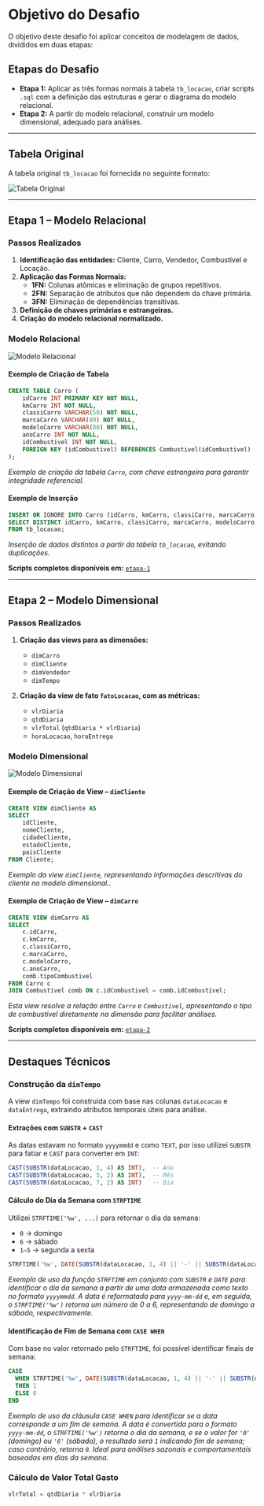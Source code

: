 #  Objetivo do Desafio

O objetivo deste desafio foi aplicar conceitos de modelagem de dados, divididos em duas etapas:

##  Etapas do Desafio

- **Etapa 1:** Aplicar as três formas normais à tabela `tb_locacao`, criar scripts `.sql` com a definição das estruturas e gerar o diagrama do modelo relacional.
- **Etapa 2:** A partir do modelo relacional, construir um modelo dimensional, adequado para análises.

---

##  Tabela Original

A tabela original `tb_locacao` foi fornecida no seguinte formato:

![Tabela Original](tb_locacao.png)

---

##  Etapa 1 – Modelo Relacional

###  Passos Realizados

1. **Identificação das entidades:** Cliente, Carro, Vendedor, Combustível e Locação.
2. **Aplicação das Formas Normais:**
   - **1FN:** Colunas atômicas e eliminação de grupos repetitivos.
   - **2FN:** Separação de atributos que não dependem da chave primária.
   - **3FN:** Eliminação de dependências transitivas.
3. **Definição de chaves primárias e estrangeiras.**
4. **Criação do modelo relacional normalizado.**

###  Modelo Relacional

![Modelo Relacional](../Evidencias/MODELO_RELACIONAL.png)

####  Exemplo de Criação de Tabela
```sql
CREATE TABLE Carro (
    idCarro INT PRIMARY KEY NOT NULL,
    kmCarro INT NOT NULL,
    classiCarro VARCHAR(50) NOT NULL,
    marcaCarro VARCHAR(80) NOT NULL,
    modeloCarro VARCHAR(80) NOT NULL,
    anoCarro INT NOT NULL,
    idCombustivel INT NOT NULL,
    FOREIGN KEY (idCombustivel) REFERENCES Combustivel(idCombustivel)
);
```
*Exemplo de criação da tabela `Carro`, com chave estrangeira para garantir integridade referencial.*

####  Exemplo de Inserção
```sql
INSERT OR IGNORE INTO Carro (idCarro, kmCarro, classiCarro, marcaCarro, modeloCarro, anoCarro, idCombustivel)
SELECT DISTINCT idCarro, kmCarro, classiCarro, marcaCarro, modeloCarro, anoCarro, idCombustivel
FROM tb_locacao;
```
*Inserção de dados distintos a partir da tabela `tb_locacao`, evitando duplicações.*

 **Scripts completos disponíveis em:** [`etapa-1`](./etapa_1/)

---

##  Etapa 2 – Modelo Dimensional

###  Passos Realizados

1. **Criação das views para as dimensões:**
   - `dimCarro`
   - `dimCliente`
   - `dimVendedor`
   - `dimTempo`

2. **Criação da view de fato `fatoLocacao`, com as métricas:**
   - `vlrDiaria`
   - `qtdDiaria`
   - `vlrTotal` (`qtdDiaria * vlrDiaria`)
   - `horaLocacao`, `horaEntrega`

###  Modelo Dimensional

![Modelo Dimensional](../Evidencias/MODELO_DIMENSIONAL.png)

####  Exemplo de Criação de View – `dimCliente`
```sql
CREATE VIEW dimCliente AS
SELECT 
    idCliente,
    nomeCliente,
    cidadeCliente,
    estadoCliente,
    paisCliente
FROM Cliente;
```
*Exemplo da view `dimCliente`, representando informações descritivas do cliente no modelo dimensional..*


####  Exemplo de Criação de View – `dimCarro`
```sql
CREATE VIEW dimCarro AS
SELECT 
    c.idCarro,
    c.kmCarro,
    c.classiCarro,
    c.marcaCarro,
    c.modeloCarro,
    c.anoCarro,
    comb.tipoCombustivel
FROM Carro c
JOIN Combustivel comb ON c.idCombustivel = comb.idCombustivel;
```
*Esta view resolve a relação entre `Carro` e `Combustivel`, apresentando o tipo de combustível diretamente na dimensão para facilitar análises.*


 **Scripts completos disponíveis em:** [`etapa-2`](./etapa_2/)

---

##  Destaques Técnicos

###  Construção da `dimTempo`

A view `dimTempo` foi construida com base nas colunas `dataLocacao` e `dataEntrega`, extraindo atributos temporais úteis para análise.

####  Extrações com `SUBSTR` + `CAST`

As datas estavam no formato `yyyymmdd` e como `TEXT`, por isso utilizei `SUBSTR` para fatiar e `CAST` para converter em `INT`:

```sql
CAST(SUBSTR(dataLocacao, 1, 4) AS INT),  -- Ano
CAST(SUBSTR(dataLocacao, 5, 2) AS INT),  -- Mês
CAST(SUBSTR(dataLocacao, 7, 2) AS INT)   -- Dia
```

####  Cálculo do Dia da Semana com `STRFTIME`

Utilizei `STRFTIME('%w', ...)` para retornar o dia da semana:

- `0` → domingo  
- `6` → sábado  
- `1–5` → segunda a sexta

```sql
STRFTIME('%w', DATE(SUBSTR(dataLocacao, 1, 4) || '-' || SUBSTR(dataLocacao, 5, 2) || '-' || SUBSTR(dataLocacao, 7, 2)))
```
*Exemplo de uso da função `STRFTIME` em conjunto com `SUBSTR` e `DATE` para identificar o dia da semana a partir de uma data armazenada como texto no formato `yyyymmdd`. A data é reformatada para `yyyy-mm-dd` e, em seguida, o `STRFTIME('%w')` retorna um número de 0 a 6, representando de domingo a sábado, respectivamente.*


####  Identificação de Fim de Semana com `CASE WHEN`

Com base no valor retornado pelo `STRFTIME`, foi possível identificar finais de semana:

```sql
CASE
  WHEN STRFTIME('%w', DATE(SUBSTR(dataLocacao, 1, 4) || '-' || SUBSTR(dataLocacao, 5, 2) || '-' || SUBSTR(dataLocacao, 7, 2))) IN ('0', '6')
  THEN 1
  ELSE 0
END
```
*Exemplo de uso da cláusula `CASE WHEN` para identificar se a data corresponde a um fim de semana. A data é convertida para o formato `yyyy-mm-dd`, o `STRFTIME('%w')` retorna o dia da semana, e se o valor for `'0'` (domingo) ou `'6'` (sábado), o resultado será `1` indicando fim de semana; caso contrário, retorna `0`. Ideal para análises sazonais e comportamentais baseadas em dias da semana.*


###  Cálculo de Valor Total Gasto
```sql
vlrTotal = qtdDiaria * vlrDiaria
```








